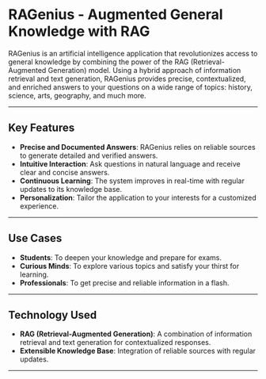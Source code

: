 # RAGenius - Augmented General Knowledge with RAG

RAGenius is an artificial intelligence application that revolutionizes access to general knowledge by combining the power of the RAG (Retrieval-Augmented Generation) model. Using a hybrid approach of information retrieval and text generation, RAGenius provides precise, contextualized, and enriched answers to your questions on a wide range of topics: history, science, arts, geography, and much more.

---

## Key Features

- **Precise and Documented Answers**: RAGenius relies on reliable sources to generate detailed and verified answers.  
- **Intuitive Interaction**: Ask questions in natural language and receive clear and concise answers.  
- **Continuous Learning**: The system improves in real-time with regular updates to its knowledge base.  
- **Personalization**: Tailor the application to your interests for a customized experience.  

---

## Use Cases

- **Students**: To deepen your knowledge and prepare for exams.  
- **Curious Minds**: To explore various topics and satisfy your thirst for learning.  
- **Professionals**: To get precise and reliable information in a flash.  

---

## Technology Used

- **RAG (Retrieval-Augmented Generation)**: A combination of information retrieval and text generation for contextualized responses.  
- **Extensible Knowledge Base**: Integration of reliable sources with regular updates.  

---
